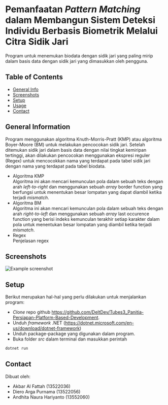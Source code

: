 # Pemanfaatan _Pattern Matching_ dalam Membangun Sistem Deteksi Individu Berbasis Biometrik Melalui Citra Sidik Jari
Program untuk menemukan biodata dengan sidik jari yang paling mirip dalam basis data dengan sidik jari yang dimasukkan oleh pengguna.


## Table of Contents
* [General Info](#general-information)
* [Screenshots](#screenshots)
* [Setup](#setup)
* [Usage](#usage)
* [Contact](#contact)


## General Information
Program menggunakan algoritma Knuth-Morris-Pratt (KMP) atau algoritma Boyer-Moore (BM) untuk melakukan pencocokan sidik jari. Setelah ditemukan sidik jari dalam basis data dengan nilai tingkat kemiripan tertinggi, akan dilakukan pencocokan menggunakan ekspresi reguler (Regex) untuk mencocokkan nama yang terdapat pada tabel sidik jari dengan nama yang terdapat pada tabel biodata.  
- Algoritma KMP  
Algoritma ini akan mencari kemunculan pola dalam sebuah teks dengan arah _left-to-right_ dan menggunakan sebuah _array_ border function yang berfungsi untuk menentukan besar lompatan yang dapat diambil ketika terjadi _mismatch_.  
- Algoritma BM  
Algoritma ini akan mencari kemunculan pola dalam sebuah teks dengan arah _right-to-left_ dan menggunakan sebuah _array_ last occurence function yang berisi indeks kemunculan terakhir setiap karakter dalam pola untuk menentukan besar lompatan yang diambil ketika terjadi _mismatch_.  
- Regex  
Penjelasan regex


## Screenshots
![Example screenshot](./img/screenshot.png)


## Setup
Berikut merupakan hal-hal yang perlu dilakukan untuk menjalankan program:
- _Clone_ repo github https://github.com/DeltDev/Tubes3_Panitia-Persiapan-Platform-Based-Development.
- Unduh _framework_ .NET (https://dotnet.microsoft.com/en-us/download/dotnet-framework)
- Unduh package-package yang digunakan dalam program.
- Buka folder _src_ dalam terminal dan masukkan perintah 
```bash
dotnet run
```

## Contact
Dibuat oleh:
- Akbar Al Fattah (13522036)  
- Diero Arga Purnama (13522056)  
- Andhita Naura Hariyanto (13552060)  
